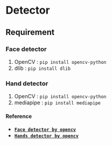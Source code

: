 # Detector

## Requirement

### Face detector
1. OpenCV : `pip install opencv-python`
2. dlib : `pip install dlib`

### Hand detector
1. OpenCV : `pip install opencv-python`
2. mediapipe : `pip install mediapipe`

#### Reference
- [__`Face detector by opencv`__](https://www.datacamp.com/community/tutorials/face-detection-python-opencv)
- [__`Hands detector by opencv`__](https://www.analyticsvidhya.com/blog/2021/07/building-a-hand-tracking-system-using-opencv/)